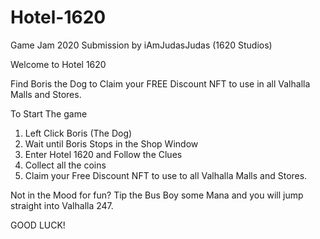 # Hotel-1620

Game Jam 2020 Submission by iAmJudasJudas (1620 Studios)

Welcome to Hotel 1620

Find Boris the Dog to Claim your FREE Discount NFT to use in all Valhalla Malls and Stores.

To Start The game

1. Left Click Boris (The Dog)
2. Wait until Boris Stops in the Shop Window
3. Enter Hotel 1620 and Follow the Clues
4. Collect all the coins
5. Claim your Free Discount NFT to use to all Valhalla Malls and Stores.

Not in the Mood for fun? Tip the Bus Boy some Mana and you will jump straight into Valhalla 247.

GOOD LUCK!
